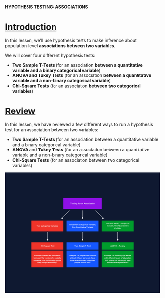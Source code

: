 #### HYPOTHESIS TESTING: ASSOCIATIONS

# [Introduction](https://www.codecademy.com/courses/hypothesis-testing-python/lessons/hypothesis-testing-associations/exercises/introduction)

In this lesson, we’ll use hypothesis tests to make inference about population-level **associations between two variables**.

We will cover four different hypothesis tests:

* **Two Sample T-Tests** (for an association **between a quantitative variable and a binary categorical variable**)
* **ANOVA and Tukey Tests** (for an association **between a quantitative variable and a non-binary categorical variable**)
* **Chi-Square Tests** (for an association **between two categorical variables**)

# [Review](https://www.codecademy.com/courses/hypothesis-testing-python/lessons/hypothesis-testing-associations/exercises/review)

In this lesson, we have reviewed a few different ways to run a hypothesis test for an association between two variables:
* **Two Sample T-Tests** (for an association between a quantitative variable and a binary categorical variable)
* **ANOVA** and **Tukey Tests** (for an association between a quantitative variable and a non-binary categorical variable)
* **Chi-Square Tests** (for an association between two categorical variables)

![association diagram](association_diagram.webp)
